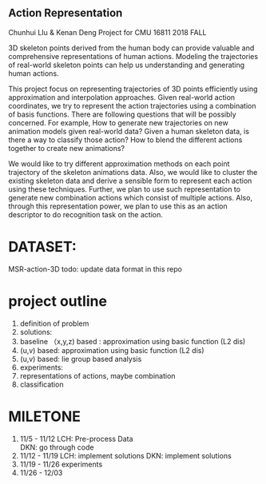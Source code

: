 ## Action Representation
Chunhui LIu & Kenan Deng Project for CMU 16811 2018 FALL

3D skeleton points derived from the human body can provide valuable and comprehensive representations of human actions. Modeling the trajectories of real-world skeleton points can help us understanding and generating human actions.

This project focus on representing trajectories of 3D points efficiently using approximation and interpolation approaches. Given real-world action coordinates, we try to represent the action trajectories using a combination of basis functions. 
There are following questions that will be possibly concerned. For example, How to generate new trajectories on new animation models given real-world data? Given a human skeleton data, is there a way to classify those action? How to blend the different actions together to create new animations? 

We would like to try different approximation methods on each point trajectory of the skeleton animations data. Also, we would like to cluster the existing skeleton data and derive a sensible form to represent each action using these techniques. Further, we plan to use such representation to generate new combination actions which consist of multiple actions. Also, through this representation power, we plan to use this as an action descriptor to do recognition task on the action. 

# DATASET:
MSR-action-3D
todo: update data format in this repo

# project outline
1. definition of problem 
2. solutions: 
 1. baseline （x,y,z) based : approximation using basic function (L2 dis) 
 2. (u,v) based:  approximation using basic function (L2 dis) 
 3. (u,v) based: lie group based analysis
3. experiments:
 1. representations of actions, maybe combination 
 2. classification

# MILETONE
1. 11/5  - 11/12 
LCH: Pre-process Data  
DKN: go through code 
2. 11/12 - 11/19 
LCH: implement solutions 
DKN: implement solutions 
3. 11/19 - 11/26 
experiments
4. 11/26 - 12/03
